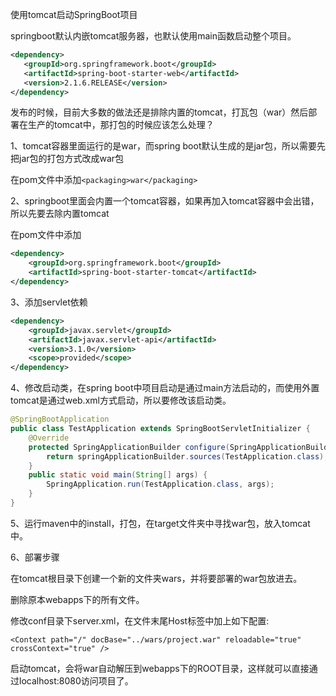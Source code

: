 使用tomcat启动SpringBoot项目

springboot默认内嵌tomcat服务器，也默认使用main函数启动整个项目。

```xml
<dependency>
   <groupId>org.springframework.boot</groupId>
   <artifactId>spring-boot-starter-web</artifactId>
   <version>2.1.6.RELEASE</version>
</dependency>
```

发布的时候，目前大多数的做法还是排除内置的tomcat，打瓦包（war）然后部署在生产的tomcat中，那打包的时候应该怎么处理？

1、tomcat容器里面运行的是war，而spring boot默认生成的是jar包，所以需要先把jar包的打包方式改成war包

在pom文件中添加`<packaging>war</packaging>`

2、springboot里面会内置一个tomcat容器，如果再加入tomcat容器中会出错，所以先要去除内置tomcat

在pom文件中添加

```xml
<dependency>
    <groupId>org.springframework.boot</groupId>
    <artifactId>spring-boot-starter-tomcat</artifactId>
</dependency>
```

3、添加servlet依赖

```xml
<dependency>
    <groupId>javax.servlet</groupId>
    <artifactId>javax.servlet-api</artifactId>
    <version>3.1.0</version>
    <scope>provided</scope>
</dependency>
```

4、修改启动类，在spring boot中项目启动是通过main方法启动的，而使用外置tomcat是通过web.xml方式启动，所以要修改该启动类。

```java
@SpringBootApplication
public class TestApplication extends SpringBootServletInitializer {
    @Override
    protected SpringApplicationBuilder configure(SpringApplicationBuilder springApplicationBuilder){
        return springApplicationBuilder.sources(TestApplication.class);
    }
    public static void main(String[] args) {
        SpringApplication.run(TestApplication.class, args);
    }
}
```

5、运行maven中的install，打包，在target文件夹中寻找war包，放入tomcat中。

6、部署步骤

在tomcat根目录下创建一个新的文件夹wars，并将要部署的war包放进去。

删除原本webapps下的所有文件。

修改conf目录下server.xml，在文件末尾Host标签中加上如下配置:

`<Context path="/" docBase="../wars/project.war" reloadable="true" crossContext="true" />`

启动tomcat，会将war自动解压到webapps下的ROOT目录，这样就可以直接通过localhost:8080访问项目了。

